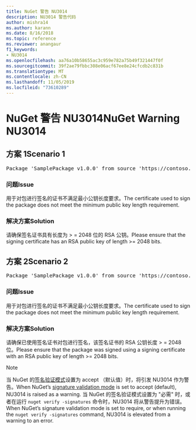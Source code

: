 ```yaml
---
title: NuGet 警告 NU3014
description: NU3014 警告代码
author: mishra14
ms.author: karann
ms.date: 8/16/2018
ms.topic: reference
ms.reviewer: anangaur
f1_keywords:
- NU3014
ms.openlocfilehash: aa76a10b58655ac3c959e782a75b49f321447f0f
ms.sourcegitcommit: 39f2ae79fbbc308e06acf67ee8e24cfcdb2c831b
ms.translationtype: MT
ms.contentlocale: zh-CN
ms.lasthandoff: 11/05/2019
ms.locfileid: "73610289"
---
```

# <a name="nuget-warning-nu3014"></a><span data-ttu-id="c72da-103">NuGet 警告 NU3014</span><span class="sxs-lookup"><span data-stu-id="c72da-103">NuGet Warning NU3014</span></span>

## <a name="scenario-1"></a><span data-ttu-id="c72da-104">方案 1</span><span class="sxs-lookup"><span data-stu-id="c72da-104">Scenario 1</span></span>

<pre>Package 'SamplePackage v1.0.0' from source 'https://contoso.com/index.json': The signing certificate does not meet a minimum public key length requirement.</pre>

### <a name="issue"></a><span data-ttu-id="c72da-105">问题</span><span class="sxs-lookup"><span data-stu-id="c72da-105">Issue</span></span>

<span data-ttu-id="c72da-106">用于对包进行签名的证书不满足最小公钥长度要求。</span><span class="sxs-lookup"><span data-stu-id="c72da-106">The certificate used to sign the package does not meet the minimum public key length requirement.</span></span>


### <a name="solution"></a><span data-ttu-id="c72da-107">解决方案</span><span class="sxs-lookup"><span data-stu-id="c72da-107">Solution</span></span>

<span data-ttu-id="c72da-108">请确保签名证书具有长度为 > = 2048 位的 RSA 公钥。</span><span class="sxs-lookup"><span data-stu-id="c72da-108">Please ensure that the signing certificate has an RSA public key of length >= 2048 bits.</span></span>



## <a name="scenario-2"></a><span data-ttu-id="c72da-109">方案 2</span><span class="sxs-lookup"><span data-stu-id="c72da-109">Scenario 2</span></span>

<pre>Package 'SamplePackage v1.0.0' from source 'https://contoso.com/index.json': The primary signature's certificate does not meet a minimum public key length requirement.</pre>

### <a name="issue"></a><span data-ttu-id="c72da-110">问题</span><span class="sxs-lookup"><span data-stu-id="c72da-110">Issue</span></span>

<span data-ttu-id="c72da-111">用于对包进行签名的证书不满足最小公钥长度要求。</span><span class="sxs-lookup"><span data-stu-id="c72da-111">The certificate used to sign the package does not meet the minimum public key length requirement.</span></span>


### <a name="solution"></a><span data-ttu-id="c72da-112">解决方案</span><span class="sxs-lookup"><span data-stu-id="c72da-112">Solution</span></span>

<span data-ttu-id="c72da-113">请确保已使用签名证书对包进行签名，该签名证书的 RSA 公钥长度 > = 2048 位。</span><span class="sxs-lookup"><span data-stu-id="c72da-113">Please ensure that the package was signed using a signing certificate with an RSA public key of length >= 2048 bits.</span></span>


> [!Note]
> <span data-ttu-id="c72da-114">当 NuGet 的[签名验证模式](https://docs.microsoft.com/nuget/consume-packages/installing-signed-packages#configure-package-signature-requirements)设置为 accept （默认值）时，将引发 NU3014 作为警告。</span><span class="sxs-lookup"><span data-stu-id="c72da-114">When NuGet’s [signature validation mode](https://docs.microsoft.com/nuget/consume-packages/installing-signed-packages#configure-package-signature-requirements) is set to accept (default), NU3014 is raised as a warning.</span></span> <span data-ttu-id="c72da-115">当 NuGet 的签名验证模式设置为 "必需" 时，或者在运行 `nuget verify -signatures` 命令时，NU3014 将从警告提升为错误。</span><span class="sxs-lookup"><span data-stu-id="c72da-115">When NuGet’s signature validation mode is set to require, or when running the `nuget verify -signatures` command, NU3014 is elevated from a warning to an error.</span></span> 
